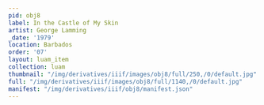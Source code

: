 ```yaml
---
pid: obj8
label: In the Castle of My Skin
artist: George Lamming
_date: '1979'
location: Barbados
order: '07'
layout: luam_item
collection: luam
thumbnail: "/img/derivatives/iiif/images/obj8/full/250,/0/default.jpg"
full: "/img/derivatives/iiif/images/obj8/full/1140,/0/default.jpg"
manifest: "/img/derivatives/iiif/obj8/manifest.json"
---
```

